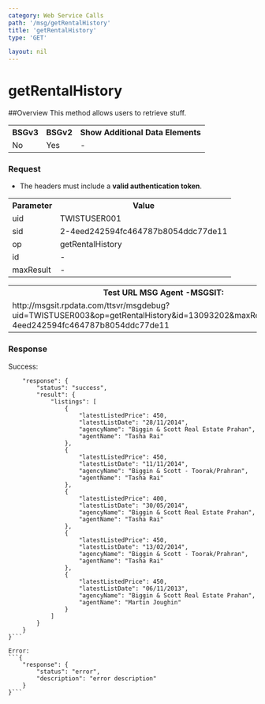 ```yaml
---
category: Web Service Calls
path: '/msg/getRentalHistory'
title: 'getRentalHistory'
type: 'GET'

layout: nil
---
```


# getRentalHistory

##Overview
This method allows users to retrieve stuff.

<table>
	<tbody>
	<tr>
		<th>BSGv3</th>
		<th>BSGv2</th>
		<th>Show Additional Data Elements</th>
	</tr>
	<tr>
		<td>No</td>
		<td>Yes</td>
		<td>-</td>
	</tr>

</tbody>
</table>

### Request

* The headers must include a **valid authentication token**.

<table>
	<tbody>
	<tr>
		<th>Parameter</th>
		<th>Value</th>
	</tr>
	<tr>
		<td>uid</td>
		<td>TWISTUSER001</td>
	</tr>
	<tr>
		<td>sid</td>
		<td>2-4eed242594fc464787b8054ddc77de11</td>
	</tr>
	<tr>
		<td>op</td>
		<td>getRentalHistory</td>
	</tr>
	<tr>
		<td>id</td>
		<td>-</td>
	</tr>
	<tr>
		<td>maxResult</td>
		<td>-</td>
	</tr>
</tbody>
</table>

<div id="msgtesturl">
<table>
	<tbody>
	<tr>
		<th>Test URL MSG Agent -MSGSIT:</th>
	</tr>
	<tr>
		<td>http://msgsit.rpdata.com/ttsvr/msgdebug?uid=TWISTUSER003&op=getRentalHistory&id=13093202&maxResult=5&sid=2-4eed242594fc464787b8054ddc77de11
		</td>
	</tr>
</tbody>
</table>
</div>

### Response

Success:
```{
    "response": {
        "status": "success",
        "result": {
            "listings": [
                {
                    "latestListedPrice": 450,
                    "latestListDate": "28/11/2014",
                    "agencyName": "Biggin & Scott Real Estate Prahan",
                    "agentName": "Tasha Rai"
                },
                {
                    "latestListedPrice": 450,
                    "latestListDate": "11/11/2014",
                    "agencyName": "Biggin & Scott - Toorak/Prahran",
                    "agentName": "Tasha Rai"
                },
                {
                    "latestListedPrice": 400,
                    "latestListDate": "30/05/2014",
                    "agencyName": "Biggin & Scott Real Estate Prahan",
                    "agentName": "Tasha Rai"
                },
                {
                    "latestListedPrice": 450,
                    "latestListDate": "13/02/2014",
                    "agencyName": "Biggin & Scott - Toorak/Prahran",
                    "agentName": "Tasha Rai"
                },
                {
                    "latestListedPrice": 450,
                    "latestListDate": "06/11/2013",
                    "agencyName": "Biggin & Scott Real Estate Prahan",
                    "agentName": "Martin Joughin"
                }
            ]
        }
    }
}```

Error:
```{
    "response": {
        "status": "error",
        "description": "error description"
    }
}```